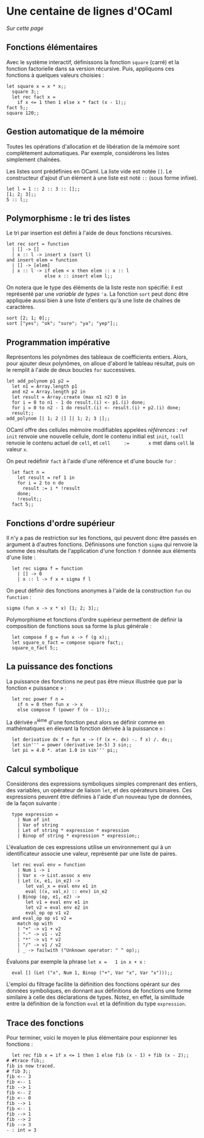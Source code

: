 # Une centaine de lignes d'OCaml
*Sur cette page*

## Fonctions élémentaires
Avec le système interactif, définissons la fonction `square` (carré) et
la fonction factorielle dans sa version récursive. Puis, appliquons ces
fonctions à quelques valeurs choisies :

```tryocaml
let square x = x * x;;
  square 3;;
  let rec fact x =
    if x <= 1 then 1 else x * fact (x - 1);;
fact 5;;
square 120;;
```
## Gestion automatique de la mémoire
Toutes les opérations d'allocation et de libération de la mémoire sont
complètement automatiques. Par exemple, considérons les listes
simplement chaînées.

Les listes sont prédéfinies en OCaml. La liste vide est notée `[]`. Le
constructeur d'ajout d'un élément à une liste est noté `::` (sous forme
infixe).

```tryocaml
let l = 1 :: 2 :: 3 :: [];;
[1; 2; 3];;
5 :: l;;
```
## Polymorphisme : le tri des listes
Le tri par insertion est défini à l'aide de deux fonctions récursives.

```tryocaml
let rec sort = function
  | [] -> []
  | x :: l -> insert x (sort l)
and insert elem = function
  | [] -> [elem]
  | x :: l -> if elem < x then elem :: x :: l
              else x :: insert elem l;;
```
On notera que le type des éléments de la liste reste non spécifié: il
est représenté par une *variable de types* `'a`. La fonction `sort` peut
donc être appliquée aussi bien à une liste d'entiers qu'à une liste de
chaînes de caractères.

```tryocaml
sort [2; 1; 0];;
sort ["yes"; "ok"; "sure"; "ya"; "yep"];;
```
## Programmation impérative
Représentons les polynômes des tableaux de coefficients entiers. Alors,
pour ajouter deux polynômes, on alloue d'abord le tableau résultat, puis
on le remplit à l'aide de deux boucles `for` successives.

```tryocaml
let add_polynom p1 p2 =
  let n1 = Array.length p1
  and n2 = Array.length p2 in
  let result = Array.create (max n1 n2) 0 in
  for i = 0 to n1 - 1 do result.(i) <- p1.(i) done;
  for i = 0 to n2 - 1 do result.(i) <- result.(i) + p2.(i) done;
  result;;
add_polynom [| 1; 2 |] [| 1; 2; 3 |];;
```
OCaml offre des cellules mémoire modifiables appelées *références* :
`ref init` renvoie une nouvelle cellule, dont le contenu initial est
`init`, `!cell` renvoie le contenu actuel de `cell`, et
`cell     :=       x` met dans `cell` la valeur `x`.

On peut redéfinir `fact` à l'aide d'une référence et d'une boucle `for`
:

```tryocaml
  let fact n =
    let result = ref 1 in
    for i = 2 to n do
      result := i * !result
    done;
    !result;;
  fact 5;;
```
## Fonctions d'ordre supérieur
Il n'y a pas de restriction sur les fonctions, qui peuvent donc être
passés en argument à d'autres fonctions. Définissons une fonction
`sigma` qui renvoie la somme des résultats de l'application d'une
fonction `f` donnée aux éléments d'une liste :

```tryocaml
  let rec sigma f = function
    | [] -> 0
    | x :: l -> f x + sigma f l
```
On peut définir des fonctions anonymes à l'aide de la construction `fun`
ou `function` :

```tryocaml
sigma (fun x -> x * x) [1; 2; 3];;
```
Polymorphisme et fonctions d'ordre supérieur permettent de définir la
composition de fonctions sous sa forme la plus générale :

```tryocaml
  let compose f g = fun x -> f (g x);;
  let square_o_fact = compose square fact;;
  square_o_fact 5;;
```
## La puissance des fonctions
La puissance des fonctions ne peut pas être mieux illustrée que par la
fonction « puissance » :

```tryocaml
  let rec power f n = 
    if n = 0 then fun x -> x 
    else compose f (power f (n - 1));;
```
La dérivée `n`<sup>ième</sup> d'une fonction peut alors se définir comme
en mathématiques en élevant la fonction dérivée à la puissance `n` :

```tryocaml
  let derivative dx f = fun x -> (f (x +. dx) -. f x) /. dx;;
  let sin''' = power (derivative 1e-5) 3 sin;;
  let pi = 4.0 *. atan 1.0 in sin''' pi;;
```
## Calcul symbolique
Considérons des expressions symboliques simples comprenant des entiers,
des variables, un opérateur de liaison `let`, et des opérateurs
binaires. Ces expressions peuvent être définies à l'aide d'un nouveau
type de données, de la façon suivante :

```tryocaml
  type expression =
    | Num of int
    | Var of string
    | Let of string * expression * expression
    | Binop of string * expression * expression;;
```
L'évaluation de ces expressions utilise un environnement qui à un
identificateur associe une valeur, représenté par une liste de paires.

```tryocaml
  let rec eval env = function
    | Num i -> i
    | Var x -> List.assoc x env
    | Let (x, e1, in_e2) ->
       let val_x = eval env e1 in
       eval ((x, val_x) :: env) in_e2
    | Binop (op, e1, e2) ->
       let v1 = eval env e1 in
       let v2 = eval env e2 in
       eval_op op v1 v2
  and eval_op op v1 v2 =
    match op with
    | "+" -> v1 + v2
    | "-" -> v1 - v2
    | "*" -> v1 * v2
    | "/" -> v1 / v2
    | _ -> failwith ("Unknown operator: " ^ op);;
```
Évaluons par exemple la phrase `let x =   1 in x + x` :

```tryocaml
  eval [] (Let ("x", Num 1, Binop ("+", Var "x", Var "x")));;
```
L'emploi du filtrage facilite la définition des fonctions opérant sur
des données symboliques, en donnant aux définitions de fonctions une
forme similaire à celle des déclarations de types. Notez, en effet, la
similitude entre la définition de la fonction `eval` et la définition du
type `expression`.

## Trace des fonctions
Pour terminer, voici le moyen le plus élémentaire pour espionner les
fonctions :

```tryocaml
  let rec fib x = if x <= 1 then 1 else fib (x - 1) + fib (x - 2);;
# #trace fib;;
fib is now traced.
# fib 3;;
fib <-- 3
fib <-- 1
fib --> 1
fib <-- 2
fib <-- 0
fib --> 1
fib <-- 1
fib --> 1
fib --> 2
fib --> 3
- : int = 3

```
